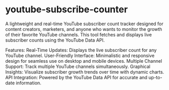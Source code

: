 # youtube-subscribe-counter
A lightweight and real-time YouTube subscriber count tracker designed for content creators, marketers, and anyone who wants to monitor the growth of their favorite YouTube channels. This tool fetches and displays live subscriber counts using the YouTube Data API.

Features:
Real-Time Updates: Displays the live subscriber count for any YouTube channel.
User-Friendly Interface: Minimalistic and responsive design for seamless use on desktop and mobile devices.
Multiple Channel Support: Track multiple YouTube channels simultaneously.
Graphical Insights: Visualize subscriber growth trends over time with dynamic charts.
API Integration: Powered by the YouTube Data API for accurate and up-to-date information.
